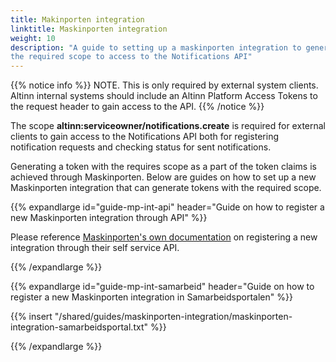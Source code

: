 ```yaml
---
title: Makinporten integration
linktitle: Maskinporten integration
weight: 10
description: "A guide to setting up a maskinporten integration to generate tokens with 
the required scope to access to the Notifications API"
---
```


{{% notice info %}}
NOTE. This is only required by external system clients. 
Altinn internal systems should include an Altinn Platform Access Tokens to the request header to gain access 
to the API.
{{% /notice %}}

The scope **altinn:serviceowner/notifications.create** is required for external clients to gain access to the Notifications
API both for registering notification requests and checking status for sent notifications. 

Generating a token with the requires scope as a part of the token claims is achieved through Maskinporten. 
Below are guides on how to set up a new Maskinporten integration that can generate tokens with the required scope.


{{% expandlarge id="guide-mp-int-api" header="Guide on how to register a new Maskinporten integration through API" %}}

Please reference [Maskinporten's own documentation](https://docs.digdir.no/docs/Maskinporten/maskinporten_guide_apikonsument)
on registering a new integration through their self service API.

{{% /expandlarge %}}


{{% expandlarge id="guide-mp-int-samarbeid" header="Guide on how to register a new Maskinporten integration in Samarbeidsportalen" %}}

{{% insert "/shared/guides/maskinporten-integration/maskinporten-integration-samarbeidsportal.txt" %}}

{{% /expandlarge %}}

